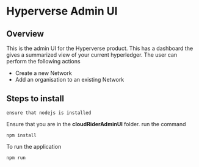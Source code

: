 # Hyperverse Admin UI

## Overview

This is the admin UI for the Hyperverse product. This has a dashboard the gives a summarized view of your current hyperledger. The user can perform the following actions
* Create a new Network
* Add an organisation to an existing Network

## Steps to install

    ensure that nodejs is installed

Ensure that you are in the **cloudRiderAdminUI** folder.
run the command

```npm install```

To run the application

```npm run```